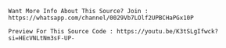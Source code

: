 ```Want More Info About This Source? Join : https://whatsapp.com/channel/0029Vb7LOlf2UPBCHaPGx10P```

```Preview For This Source Code : https://youtu.be/K3tSLgIfwck?si=HEcVNLtNm3sF-UP-```
